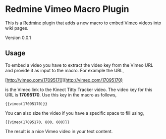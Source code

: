 # Redmine Vimeo Macro Plugin

This is a [Redmine](http://www.redmine.org) plugin that adds a new macro to embed [Vimeo](http://vimeo.com) videos into wiki pages.

Version 0.0.1

## Usage

To embed a video you have to extract the video key from the Vimeo URL and provide it as input to the macro. For example the URL,

[http://vimeo.com/17095170](http://vimeo.com/17095170)

is the Vimeo link to the Kinect Titty Tracker video. The video key for this URL is **17095170**. Use this key in the macro as follows,

`{{vimeo(17095170)}}`

You can also size the video if you have a specific space to fill using,

`{{vimeo(17095170, 800, 600)}}`

The result is a nice Vimeo video in your text content.

